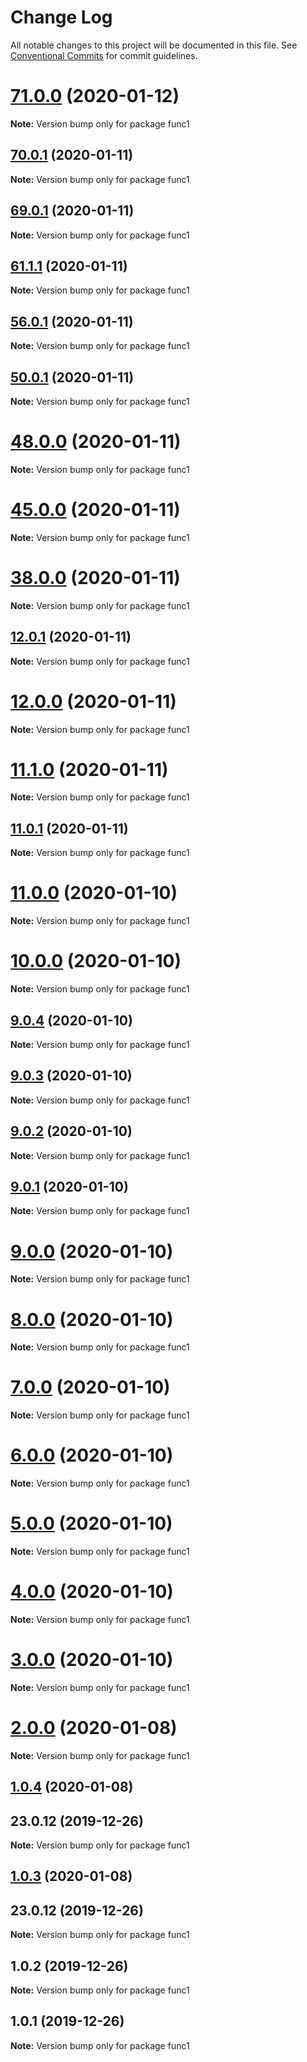 # Change Log

All notable changes to this project will be documented in this file.
See [Conventional Commits](https://conventionalcommits.org) for commit guidelines.

# [71.0.0](https://github.com/yurikrupniktools/client-apps/compare/func1@70.0.1...func1@71.0.0) (2020-01-12)

**Note:** Version bump only for package func1





## [70.0.1](https://github.com/yurikrupniktools/client-apps/compare/func1@69.0.1...func1@70.0.1) (2020-01-11)

**Note:** Version bump only for package func1





## [69.0.1](https://github.com/yurikrupniktools/client-apps/compare/func1@61.1.1...func1@69.0.1) (2020-01-11)

**Note:** Version bump only for package func1





## [61.1.1](https://github.com/yurikrupniktools/client-apps/compare/func1@56.0.1...func1@61.1.1) (2020-01-11)

**Note:** Version bump only for package func1





## [56.0.1](https://github.com/yurikrupniktools/client-apps/compare/func1@50.0.1...func1@56.0.1) (2020-01-11)

**Note:** Version bump only for package func1





## [50.0.1](https://github.com/yurikrupniktools/client-apps/compare/func1@48.0.0...func1@50.0.1) (2020-01-11)

**Note:** Version bump only for package func1





# [48.0.0](https://github.com/yurikrupniktools/client-apps/compare/func1@45.0.0...func1@48.0.0) (2020-01-11)

**Note:** Version bump only for package func1





# [45.0.0](https://github.com/yurikrupniktools/client-apps/compare/func1@38.0.0...func1@45.0.0) (2020-01-11)

**Note:** Version bump only for package func1





# [38.0.0](https://github.com/yurikrupniktools/client-apps/compare/func1@20.0.0...func1@38.0.0) (2020-01-11)

**Note:** Version bump only for package func1





## [12.0.1](https://github.com/yurikrupniktools/client-apps/compare/func1@12.0.0...func1@12.0.1) (2020-01-11)

**Note:** Version bump only for package func1





# [12.0.0](https://github.com/yurikrupniktools/client-apps/compare/func1@11.1.0...func1@12.0.0) (2020-01-11)

**Note:** Version bump only for package func1





# [11.1.0](https://github.com/yurikrupniktools/client-apps/compare/func1@11.0.1...func1@11.1.0) (2020-01-11)

**Note:** Version bump only for package func1





## [11.0.1](https://github.com/yurikrupniktools/client-apps/compare/func1@11.0.0...func1@11.0.1) (2020-01-11)

**Note:** Version bump only for package func1





# [11.0.0](https://github.com/yurikrupniktools/client-apps/compare/func1@10.0.0...func1@11.0.0) (2020-01-10)

**Note:** Version bump only for package func1





# [10.0.0](https://github.com/yurikrupniktools/client-apps/compare/func1@9.0.4...func1@10.0.0) (2020-01-10)

**Note:** Version bump only for package func1





## [9.0.4](https://github.com/yurikrupniktools/client-apps/compare/func1@9.0.3...func1@9.0.4) (2020-01-10)

**Note:** Version bump only for package func1





## [9.0.3](https://github.com/yurikrupniktools/client-apps/compare/func1@9.0.2...func1@9.0.3) (2020-01-10)

**Note:** Version bump only for package func1





## [9.0.2](https://github.com/yurikrupniktools/client-apps/compare/func1@9.0.1...func1@9.0.2) (2020-01-10)

**Note:** Version bump only for package func1





## [9.0.1](https://github.com/yurikrupniktools/client-apps/compare/func1@9.0.0...func1@9.0.1) (2020-01-10)

**Note:** Version bump only for package func1





# [9.0.0](https://github.com/yurikrupniktools/client-apps/compare/func1@8.0.0...func1@9.0.0) (2020-01-10)

**Note:** Version bump only for package func1





# [8.0.0](https://github.com/yurikrupniktools/client-apps/compare/func1@7.0.0...func1@8.0.0) (2020-01-10)

**Note:** Version bump only for package func1





# [7.0.0](https://github.com/yurikrupniktools/client-apps/compare/func1@6.0.0...func1@7.0.0) (2020-01-10)

**Note:** Version bump only for package func1





# [6.0.0](https://github.com/yurikrupniktools/client-apps/compare/func1@5.0.0...func1@6.0.0) (2020-01-10)

**Note:** Version bump only for package func1





# [5.0.0](https://github.com/yurikrupniktools/client-apps/compare/func1@4.0.0...func1@5.0.0) (2020-01-10)

**Note:** Version bump only for package func1





# [4.0.0](https://github.com/yurikrupniktools/client-apps/compare/func1@3.0.0...func1@4.0.0) (2020-01-10)

**Note:** Version bump only for package func1





# [3.0.0](https://github.com/yurikrupniktools/client-apps/compare/func1@2.0.0...func1@3.0.0) (2020-01-10)

**Note:** Version bump only for package func1





# [2.0.0](https://github.com/yurikrupniktools/client-apps/compare/func1@1.0.4...func1@2.0.0) (2020-01-08)

**Note:** Version bump only for package func1





## [1.0.4](https://github.com/yurikrupniktools/client-apps/compare/func1@1.0.2...func1@1.0.4) (2020-01-08)



## 23.0.12 (2019-12-26)

**Note:** Version bump only for package func1





## [1.0.3](https://github.com/yurikrupniktools/client-apps/compare/func1@1.0.2...func1@1.0.3) (2020-01-08)



## 23.0.12 (2019-12-26)

**Note:** Version bump only for package func1





## 1.0.2 (2019-12-26)

**Note:** Version bump only for package func1





## 1.0.1 (2019-12-26)

**Note:** Version bump only for package func1
